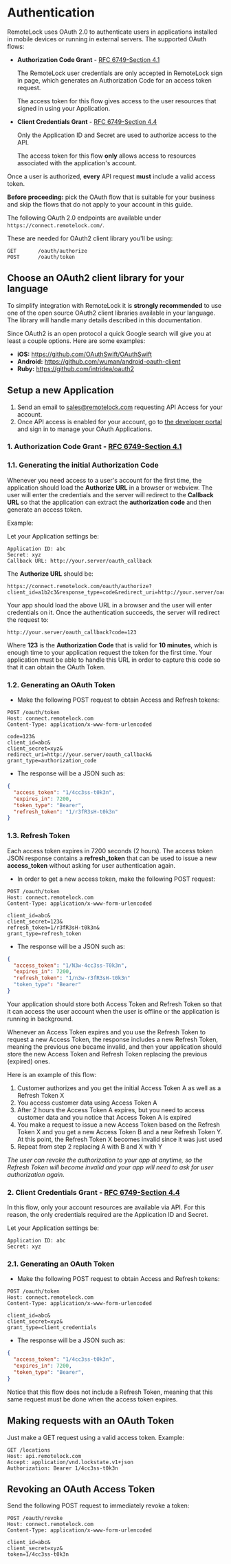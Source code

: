 # Authentication

RemoteLock uses OAuth 2.0 to authenticate users in applications installed in
mobile devices or running in external servers. The supported OAuth flows:

* **Authorization Code Grant** - [RFC 6749-Section 4.1](http://tools.ietf.org/html/rfc6749#section-4.1)

  The RemoteLock user credentials are only accepted in RemoteLock sign in page,
  which generates an Authorization Code for an access token request.

  The access token for this flow gives access to the user resources that signed in using
  your Application.

* **Client Credentials Grant** - [RFC 6749-Section 4.4](http://tools.ietf.org/html/rfc6749#section-4.4)

  Only the Application ID and Secret are used to authorize access to the API.

  The access token for this flow **only** allows access to resources associated with the
  application's account.

Once a user is authorized, **every** API request **must** include a valid access token.

<aside class="warning">
  <strong>Before proceeding:</strong> pick the OAuth flow that is suitable for your business and skip the flows that do not apply to your account in this guide.
</aside>




The following OAuth 2.0 endpoints are available under `https://connect.remotelock.com/`.

These are needed for OAuth2 client library you'll be using:

<div class="center-column"></div>

```
GET       /oauth/authorize
POST      /oauth/token
```

## Choose an OAuth2 client library for your language

To simplify integration with RemoteLock it is **strongly recommended** to use one of
the open source OAuth2 client libraries available in your language. The
library will handle many details described in this documentation.

Since OAuth2 is an open protocol a quick Google search will give you at least a
couple options. Here are some examples:

- **iOS:** https://github.com/OAuthSwift/OAuthSwift
- **Android:** https://github.com/wuman/android-oauth-client
- **Ruby:** https://github.com/intridea/oauth2

## Setup a new Application

1. Send an email to [sales@remotelock.com](mailto:sales@remotelock.com)
requesting API Access for your account.
2. Once API access is enabled for your account, go to [the developer portal](https://developer.remotelock.com)
and sign in to manage your OAuth Applications.

### 1. Authorization Code Grant - [RFC 6749-Section 4.1](http://tools.ietf.org/html/rfc6749#section-4.1)

### 1.1. Generating the initial Authorization Code

Whenever you need access to a user's account for the first time, the application
should load the **Authorize URL** in a browser or webview. The user will enter
the credentials and the server will redirect to the **Callback URL** so that the
application can extract the **authorization code** and then generate an access token.

Example:

Let your Application settings be:

<div class="center-column"></div>

```
Application ID: abc
Secret: xyz
Callback URL: http://your.server/oauth_callback
```

The **Authorize URL** should be:

<div class="center-column"></div>

```
https://connect.remotelock.com/oauth/authorize?client_id=a1b2c3&response_type=code&redirect_uri=http://your.server/oauth_callback
```

Your app should load the above URL in a browser and the user will enter credentials
on it. Once the authentication succeeds, the server will redirect the request to:

<div class="center-column"></div>

```
http://your.server/oauth_callback?code=123
```

Where **123** is the **Authorization Code** that is valid for **10 minutes**, which
is enough time to your application request the token for the first time. Your
application must be able to handle this URL in order to capture this code so that
it can obtain the OAuth Token.

### 1.2. Generating an OAuth Token

* Make the following POST request to obtain Access and Refresh tokens:

<div class="center-column"></div>

```
POST /oauth/token
Host: connect.remotelock.com
Content-Type: application/x-www-form-urlencoded

code=123&
client_id=abc&
client_secret=xyz&
redirect_uri=http://your.server/oauth_callback&
grant_type=authorization_code
```

* The response will be a JSON such as:

<div class="center-column"></div>

```json
{
  "access_token": "1/4cc3ss-t0k3n",
  "expires_in": 7200,
  "token_type": "Bearer",
  "refresh_token": "1/r3fR3sH-t0k3n"
}
```

### 1.3. Refresh Token

Each access token expires in 7200 seconds (2 hours). The access token JSON
response contains a **refresh_token** that can be used to issue a new
**access_token** without asking for user authentication again.

* In order to get a new access token, make the following POST request:

<div class="center-column"></div>

```
POST /oauth/token
Host: connect.remotelock.com
Content-Type: application/x-www-form-urlencoded

client_id=abc&
client_secret=123&
refresh_token=1/r3fR3sH-t0k3n&
grant_type=refresh_token
```

* The response will be a JSON such as:

<div class="center-column"></div>

```json
{
  "access_token": "1/N3w-4cc3ss-T0k3n",
  "expires_in": 7200,
  "refresh_token": "1/n3w-r3fR3sH-t0k3n"
  "token_type": "Bearer"
}
```

Your application should store both Access Token and Refresh Token so that it
can access the user account when the user is offline or the application is
running in background.

Whenever an Access Token expires and you use the Refresh Token to request a new
Access Token, the response includes a new Refresh Token, meaning the previous
one became invalid, and then your application should store the new Access Token
and Refresh Token replacing the previous (expired) ones.

Here is an example of this flow:

1. Customer authorizes and you get the initial Access Token A as well as a
   Refresh Token X
2. You access customer data using Access Token A
3. After 2 hours the Access Token A expires, but you need to access customer
   data and you notice that Access Token A is expired
4. You make a request to issue a new Access Token based on the Refresh Token
   X and you get a new Access Token B and a new Refresh Token Y. At this point,
   the Refresh Token X becomes invalid since it was just used
5. Repeat from step 2 replacing A with B and X with Y

_The user can revoke the authorization to your app at anytime, so the Refresh Token
will become invalid and your app will need to ask for user authorization again._

### 2. Client Credentials Grant - [RFC 6749-Section 4.4](http://tools.ietf.org/html/rfc6749#section-4.4)

In this flow, only your account resources are available via API. For this reason, the only
credentials required are the Application ID and Secret.

Let your Application settings be:

<div class="center-column"></div>

```
Application ID: abc
Secret: xyz
```

### 2.1. Generating an OAuth Token

* Make the following POST request to obtain Access and Refresh tokens:

<div class="center-column"></div>

```
POST /oauth/token
Host: connect.remotelock.com
Content-Type: application/x-www-form-urlencoded

client_id=abc&
client_secret=xyz&
grant_type=client_credentials
```

* The response will be a JSON such as:

<div class="center-column"></div>

```json
{
  "access_token": "1/4cc3ss-t0k3n",
  "expires_in": 7200,
  "token_type": "Bearer",
}
```

Notice that this flow does not include a Refresh Token, meaning that this same request must
be done when the access token expires.

## Making requests with an OAuth Token

Just make a GET request using a valid access token. Example:

<div class="center-column"></div>

```
GET /locations
Host: api.remotelock.com
Accept: application/vnd.lockstate.v1+json
Authorization: Bearer 1/4cc3ss-t0k3n
```

## Revoking an OAuth Access Token

Send the following POST request to immediately revoke a token:

<div class="center-column"></div>

```
POST /oauth/revoke
Host: connect.remotelock.com
Content-Type: application/x-www-form-urlencoded

client_id=abc&
client_secret=xyz&
token=1/4cc3ss-t0k3n
```
